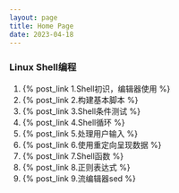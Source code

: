 ```yaml
---
layout: page
title: Home Page
date: 2023-04-18
---
```


### Linux Shell编程
1. {% post_link 1.Shell初识，编辑器使用 %}  
1. {% post_link 2.构建基本脚本 %}  
1. {% post_link 3.Shell条件测试 %}  
1. {% post_link 4.Shell循环 %}  
1. {% post_link 5.处理用户输入 %}  
1. {% post_link 6.使用重定向呈现数据 %}  
1. {% post_link 7.Shell函数 %}  
1. {% post_link 8.正则表达式 %}  
1. {% post_link 9.流编辑器sed %}  

